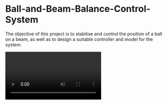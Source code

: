 # Ball-and-Beam-Balance-Control-System
 The objective of this project is to stabilise and control the position of a ball on a beam, as well as to design a suitable controller and model for the system.

![Video Preview](22.mp4)
